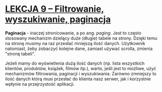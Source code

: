 # [LEKCJA 9 – Filtrowanie, wyszukiwanie, paginacja](https://kurs.szkoladotneta.pl/zostan-programista-asp-net/tydzien-8-od-widoku-do-modelu/lekcja-9-filtrowanie-wyszukiwanie-paginacja/)
**Paginacja** - inaczej stronicowanie, a po ang. _paging_. Jest to często stosowany mechanizm dzielący duże (długie) tabele na strony. Dzięki temu na stronę musimy na raz przesłać mniejszą ilość danych. Użytkownik natomiast, żeby zobaczyć kolejne dane, zamiast używać scrolla, zmienia "stronę tabeli".

Jeżeli mamy do wyświetlenia dużą ilość danych (np. lista wszystkich klientów, produktów, książek, filmów itp.), warto, jeśli jest to możliwe, użyć mechanizmów filtrowania, paginacji i wyszukiwania. Zarówno zmniejszy to ilość danych którą musi przesłać do klienta nasz serwer, jak i korzystnie wpłynie na przejrzystość aplikacji.